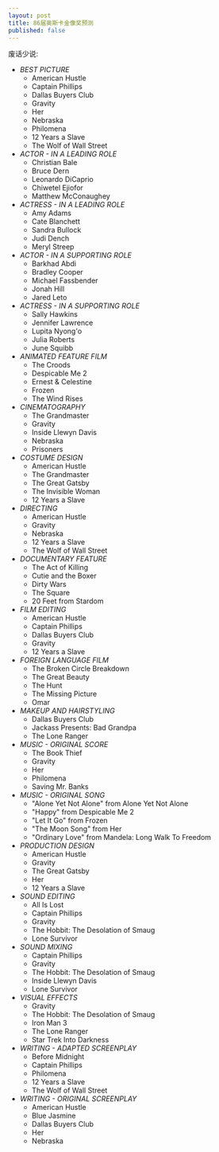 ```yaml
---
layout: post
title: 86届奥斯卡金像奖预测
published: false
---
```


废话少说:

* *BEST PICTURE*
    * American Hustle
    * Captain Phillips
    * Dallas Buyers Club
    * Gravity
    * Her
    * Nebraska
    * Philomena
    * 12 Years a Slave
    * The Wolf of Wall Street
* *ACTOR - IN A LEADING ROLE*
    * Christian Bale
    * Bruce Dern
    * Leonardo DiCaprio
    * Chiwetel Ejiofor
    * Matthew McConaughey
* *ACTRESS - IN A LEADING ROLE*
    * Amy Adams
    * Cate Blanchett
    * Sandra Bullock
    * Judi Dench
    * Meryl Streep
* *ACTOR - IN A SUPPORTING ROLE*
    * Barkhad Abdi
    * Bradley Cooper
    * Michael Fassbender
    * Jonah Hill
    * Jared Leto
* *ACTRESS - IN A SUPPORTING ROLE*
    * Sally Hawkins
    * Jennifer Lawrence
    * Lupita Nyong'o
    * Julia Roberts
    * June Squibb
* *ANIMATED FEATURE FILM*
    * The Croods
    * Despicable Me 2
    * Ernest & Celestine
    * Frozen
    * The Wind Rises
* *CINEMATOGRAPHY*
    * The Grandmaster
    * Gravity
    * Inside Llewyn Davis
    * Nebraska
    * Prisoners
* *COSTUME DESIGN*
    * American Hustle
    * The Grandmaster
    * The Great Gatsby
    * The Invisible Woman
    * 12 Years a Slave
* *DIRECTING*
    * American Hustle
    * Gravity
    * Nebraska
    * 12 Years a Slave
    * The Wolf of Wall Street
* *DOCUMENTARY FEATURE*
    * The Act of Killing
    * Cutie and the Boxer
    * Dirty Wars
    * The Square
    * 20 Feet from Stardom
* *FILM EDITING*
    * American Hustle
    * Captain Phillips
    * Dallas Buyers Club
    * Gravity
    * 12 Years a Slave
* *FOREIGN LANGUAGE FILM*
    * The Broken Circle Breakdown
    * The Great Beauty
    * The Hunt
    * The Missing Picture
    * Omar
* *MAKEUP AND HAIRSTYLING*
    * Dallas Buyers Club
    * Jackass Presents: Bad Grandpa
    * The Lone Ranger
* *MUSIC - ORIGINAL SCORE*
    * The Book Thief
    * Gravity
    * Her
    * Philomena
    * Saving Mr. Banks
* *MUSIC - ORIGINAL SONG*
    * "Alone Yet Not Alone" from Alone Yet Not Alone
    * "Happy" from Despicable Me 2
    * "Let It Go" from Frozen
    * "The Moon Song" from Her
    * "Ordinary Love" from Mandela: Long Walk To Freedom
* *PRODUCTION DESIGN*
    * American Hustle
    * Gravity
    * The Great Gatsby
    * Her
    * 12 Years a Slave
* *SOUND EDITING*
    * All Is Lost
    * Captain Phillips
    * Gravity
    * The Hobbit: The Desolation of Smaug
    * Lone Survivor
* *SOUND MIXING*
    * Captain Phillips
    * Gravity
    * The Hobbit: The Desolation of Smaug
    * Inside Llewyn Davis
    * Lone Survivor
* *VISUAL EFFECTS*
    * Gravity
    * The Hobbit: The Desolation of Smaug
    * Iron Man 3
    * The Lone Ranger
    * Star Trek Into Darkness
* *WRITING - ADAPTED SCREENPLAY*
    * Before Midnight
    * Captain Phillips
    * Philomena
    * 12 Years a Slave
    * The Wolf of Wall Street
* *WRITING - ORIGINAL SCREENPLAY*
    * American Hustle
    * Blue Jasmine
    * Dallas Buyers Club
    * Her
    * Nebraska

